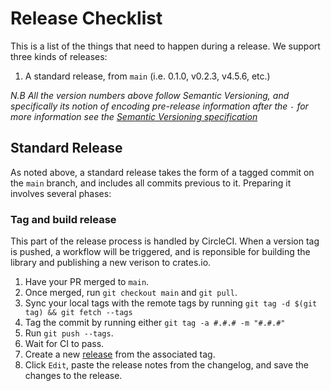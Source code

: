 
# Release Checklist

This is a list of the things that need to happen during a release. We support three kinds of releases:
1. A standard release, from `main` (i.e. 0.1.0, v0.2.3, v4.5.6, etc.)

_N.B All the version numbers above follow Semantic Versioning, and specifically its notion of encoding pre-release information after the `-` for more information see the [Semantic Versioning specification](https://semver.org/)_

## Standard Release

As noted above, a standard release takes the form of a tagged commit on the `main` branch, and includes all
commits previous to it. Preparing it involves several phases:

### Tag and build release

This part of the release process is handled by CircleCI. When a version tag is pushed, a workflow will be triggered, and is reponsible for building the library and publishing a new verison to crates.io.

1. Have your PR merged to `main`.
2. Once merged, run `git checkout main` and `git pull`.
3. Sync your local tags with the remote tags by running `git tag -d $(git tag) && git fetch --tags`
4. Tag the commit by running either `git tag -a #.#.# -m "#.#.#"`
5. Run `git push --tags`.
6. Wait for CI to pass.
7. Create a new [release](https://github.com/apollographql/environment-detector/releases) from the associated tag.
8. Click `Edit`, paste the release notes from the changelog, and save the changes to the release.
